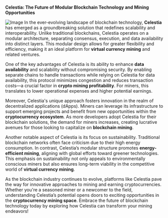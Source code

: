 **Celestia: The Future of Modular Blockchain Technology and Mining Opportunities**


![Image](https://github.com/user-attachments/assets/31692037-0104-4703-abd1-696b6a7dd41b)
In the ever-evolving landscape of blockchain technology, **Celestia** has emerged as a groundbreaking solution that redefines scalability and interoperability. Unlike traditional blockchains, Celestia operates on a modular architecture, separating consensus, execution, and data availability into distinct layers. This modular design allows for greater flexibility and efficiency, making it an ideal platform for **virtual currency mining** and related ventures.

One of the key advantages of Celestia is its ability to enhance **data availability** and scalability without compromising security. By enabling separate chains to handle transactions while relying on Celestia for data availability, this protocol minimizes congestion and reduces transaction costs—a crucial factor in **crypto mining profitability**. For miners, this translates to lower operational expenses and higher potential earnings.

Moreover, Celestia's unique approach fosters innovation in the realm of decentralized applications (dApps). Miners can leverage its infrastructure to support emerging projects and benefit from new opportunities within the **cryptocurrency ecosystem**. As more developers adopt Celestia for their blockchain solutions, the demand for miners increases, creating lucrative avenues for those looking to capitalize on **blockchain mining**.

Another notable aspect of Celestia is its focus on sustainability. Traditional blockchain networks often face criticism due to their high energy consumption. In contrast, Celestia’s modular structure promotes **energy-efficient mining**, aligning with global efforts toward greener technologies. This emphasis on sustainability not only appeals to environmentally conscious miners but also ensures long-term viability in the competitive world of **virtual currency mining**.

As the blockchain industry continues to evolve, platforms like Celestia pave the way for innovative approaches to mining and earning cryptocurrencies. Whether you're a seasoned miner or a newcomer to the field, understanding Celestia’s potential opens doors to exciting opportunities in the **cryptocurrency mining space**. Embrace the future of blockchain technology today by exploring how Celestia can transform your mining endeavors!